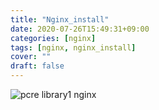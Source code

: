 ```yaml
---
title: "Nginx_install"
date: 2020-07-26T15:49:31+09:00
categories: [nginx]
tags: [nginx, nginx_install]
cover: ""
draft: false
---
```

![pcre library1](/images/pcre1.PNG)
nginx
